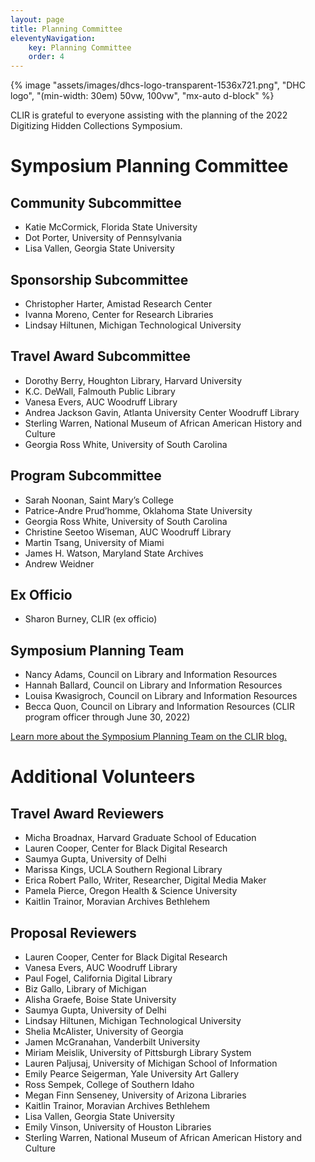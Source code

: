 ```yaml
---
layout: page
title: Planning Committee
eleventyNavigation:
    key: Planning Committee
    order: 4
---
```

<div class="planning-committee">

{% image "assets/images/dhcs-logo-transparent-1536x721.png", "DHC logo", "(min-width: 30em) 50vw, 100vw", "mx-auto d-block" %}

CLIR is grateful to everyone assisting with the planning of the 2022 Digitizing Hidden Collections Symposium.

# Symposium Planning Committee

## Community Subcommittee

*   Katie McCormick, Florida State University
*   Dot Porter, University of Pennsylvania
*   Lisa Vallen, Georgia State University

## Sponsorship Subcommittee

*   Christopher Harter, Amistad Research Center
*   Ivanna Moreno, Center for Research Libraries
*   Lindsay Hiltunen, Michigan Technological University

## Travel Award Subcommittee

*   Dorothy Berry, Houghton Library, Harvard University
*   K.C. DeWall, Falmouth Public Library
*   Vanesa Evers, AUC Woodruff Library
*   Andrea Jackson Gavin, Atlanta University Center Woodruff Library
*   Sterling Warren, National Museum of African American History and Culture
*   Georgia Ross White, University of South Carolina

## Program Subcommittee

*   Sarah Noonan, Saint Mary’s College
*   Patrice-Andre Prud’homme, Oklahoma State University
*   Georgia Ross White, University of South Carolina
*   Christine Seetoo Wiseman, AUC Woodruff Library
*   Martin Tsang, University of Miami
*   James H. Watson, Maryland State Archives
*   Andrew Weidner

## Ex Officio

*   Sharon Burney, CLIR (ex officio)

## Symposium Planning Team

*   Nancy Adams, Council on Library and Information Resources
*   Hannah Ballard, Council on Library and Information Resources
*   Louisa Kwasigroch, Council on Library and Information Resources
*   Becca Quon, Council on Library and Information Resources (CLIR program officer through June 30, 2022)

[L](https://www.clir.org/2022/03/introducing-the-2022-digitizing-hidden-collections-symposium-planning-team/)[earn more about the Symposium Planning Team on the CLIR blog.](https://www.clir.org/2022/03/introducing-the-2022-digitizing-hidden-collections-symposium-planning-team/)

# Additional Volunteers

## Travel Award Reviewers

*   Micha Broadnax, Harvard Graduate School of Education
*   Lauren Cooper, Center for Black Digital Research
*   Saumya Gupta, University of Delhi
*   Marissa Kings, UCLA Southern Regional Library
*   Erica Robert Pallo, Writer, Researcher, Digital Media Maker
*   Pamela Pierce, Oregon Health & Science University
*   Kaitlin Trainor, Moravian Archives Bethlehem

## Proposal Reviewers

*   Lauren Cooper, Center for Black Digital Research
*   Vanesa Evers, AUC Woodruff Library
*   Paul Fogel, California Digital Library
*   Biz Gallo, Library of Michigan
*   Alisha Graefe, Boise State University
*   Saumya Gupta, University of Delhi
*   Lindsay Hiltunen, Michigan Technological University
*   Shelia McAlister, University of Georgia
*   Jamen McGranahan, Vanderbilt University
*   Miriam Meislik, University of Pittsburgh Library System
*   Lauren Paljusaj, University of Michigan School of Information
*   Emily Pearce Seigerman, Yale University Art Gallery
*   Ross Sempek, College of Southern Idaho
*   Megan Finn Senseney, University of Arizona Libraries
*   Kaitlin Trainor, Moravian Archives Bethlehem
*   Lisa Vallen, Georgia State University
*   Emily Vinson, University of Houston Libraries
*   Sterling Warren, National Museum of African American History and Culture

</div>